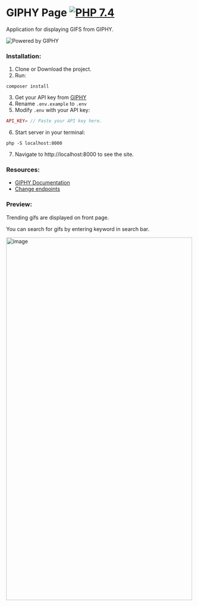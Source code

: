 # GIPHY Page [![PHP 7.4](https://img.shields.io/badge/PHP-7.4-grey?labelColor=777BB4)](https://www.php.net/)
Application for displaying GIFS from GIPHY.

![Powered by GIPHY](https://i.imgur.com/ujUSHlP.png)
### Installation:

1. Clone or Download the project.
2. Run:
````
composer install
````
3. Get your API key from [GIPHY](https://developers.giphy.com/)
4. Rename `.env.example` to `.env`
5. Modify `.env` with your API key:
```php
API_KEY= // Paste your API key here.
```
6. Start server in your terminal:
````
php -S localhost:8000
````
7. Navigate to http://localhost:8000 to see the site.

### Resources:

* [GIPHY Documentation](https://developers.giphy.com/docs/api)
* [Change endpoints](https://developers.giphy.com/explorer/)

### Preview:

Trending gifs are displayed on front page.

You can search for gifs by entering keyword in search bar.


<img src="https://i.ibb.co/x67pYKc/preview.png" width=500 height=50% alt="image">




